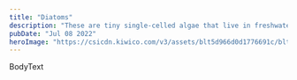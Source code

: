 ```yaml
---
title: "Diatoms"
description: "These are tiny single-celled algae that live in freshwater and saltwater. These microscopic organisms are incredibly important for the health of our planet's ecosystems."
pubDate: "Jul 08 2022"
heroImage: "https://csicdn.kiwico.com/v3/assets/blt5d966d0d1776691c/blt72f44ee9328b9d4d/645bc747897f62293d44bf09/AdobeStock_581258458.jpeg"
---
```


BodyText
